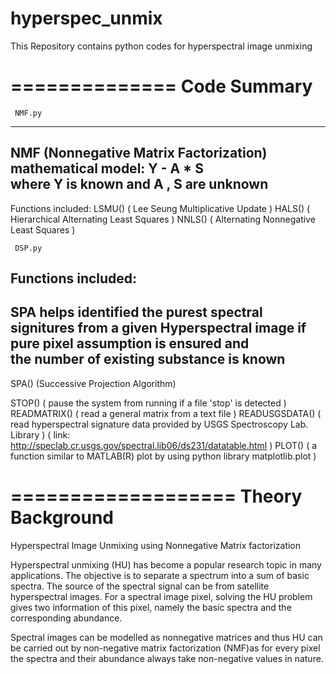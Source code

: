 hyperspec_unmix
===============

This Repository contains python codes for hyperspectral image unmixing

==============
 Code Summary
==============
~~~~~~~~
 NMF.py
~~~~~~~~
--------------------------------------
NMF (Nonnegative Matrix Factorization)
mathematical model: Y - A * S         
where Y is known and A , S are unknown
--------------------------------------
Functions included:
LSMU() ( Lee Seung Multiplicative Update        )
HALS() ( Hierarchical Alternating Least Squares )
NNLS() ( Alternating Nonnegative Least Squares  )


~~~~~~~~
 DSP.py
~~~~~~~~
Functions included:
-------------------------------------------
SPA helps identified the purest spectral   
signitures from a given Hyperspectral image
if pure pixel assumption is ensured and    
the number of existing substance is known  
-------------------------------------------
SPA() (Successive Projection Algorithm)


STOP()         ( pause the system from running if a file 'stop' is detected                   )
READMATRIX()   ( read a general matrix from a text file                                       )
READUSGSDATA() ( read hyperspectral signature data provided by USGS Spectroscopy Lab. Library )
               ( link: http://speclab.cr.usgs.gov/spectral.lib06/ds231/datatable.html         )
PLOT()         ( a function similar to MATLAB(R) plot by using python library matplotlib.plot )


===================
 Theory Background
===================
Hyperspectral Image Unmixing using Nonnegative Matrix factorization

Hyperspectral unmixing (HU) has become a popular research topic in many applications.
The objective is to separate a spectrum into a sum of basic spectra.
The source of the spectral signal can be from satellite hyperspectral images.
For a spectral image pixel, solving the HU problem gives two information of this pixel, namely the basic spectra and the corresponding abundance.

Spectral images can be modelled as nonnegative matrices and thus HU can be carried out by non-negative matrix factorization (NMF)as for every pixel the spectra and their abundance always take non-negative values in nature.
